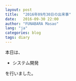```yaml
---
layout: post
title:  "2016年09月30日の出来事"
date:   2016-09-30 22:00
author: "FUNABARA Masao"
lang: "ja"
categories: blog
tags: diary
---
```


本日は、

* システム開発

を行いました。
